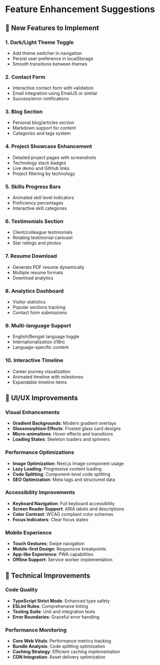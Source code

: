 # Feature Enhancement Suggestions

## 🚀 New Features to Implement

### 1. **Dark/Light Theme Toggle**
- Add theme switcher in navigation
- Persist user preference in localStorage
- Smooth transitions between themes

### 2. **Contact Form**
- Interactive contact form with validation
- Email integration using EmailJS or similar
- Success/error notifications

### 3. **Blog Section**
- Personal blog/articles section
- Markdown support for content
- Categories and tags system

### 4. **Project Showcase Enhancement**
- Detailed project pages with screenshots
- Technology stack badges
- Live demo and GitHub links
- Project filtering by technology

### 5. **Skills Progress Bars**
- Animated skill level indicators
- Proficiency percentages
- Interactive skill categories

### 6. **Testimonials Section**
- Client/colleague testimonials
- Rotating testimonial carousel
- Star ratings and photos

### 7. **Resume Download**
- Generate PDF resume dynamically
- Multiple resume formats
- Download analytics

### 8. **Analytics Dashboard**
- Visitor statistics
- Popular sections tracking
- Contact form submissions

### 9. **Multi-language Support**
- English/Bengali language toggle
- Internationalization (i18n)
- Language-specific content

### 10. **Interactive Timeline**
- Career journey visualization
- Animated timeline with milestones
- Expandable timeline items

## 🎨 UI/UX Improvements

### Visual Enhancements
- **Gradient Backgrounds**: Modern gradient overlays
- **Glassmorphism Effects**: Frosted glass card designs
- **Micro-animations**: Hover effects and transitions
- **Loading States**: Skeleton loaders and spinners

### Performance Optimizations
- **Image Optimization**: Next.js Image component usage
- **Lazy Loading**: Progressive content loading
- **Code Splitting**: Component-level code splitting
- **SEO Optimization**: Meta tags and structured data

### Accessibility Improvements
- **Keyboard Navigation**: Full keyboard accessibility
- **Screen Reader Support**: ARIA labels and descriptions
- **Color Contrast**: WCAG compliant color schemes
- **Focus Indicators**: Clear focus states

### Mobile Experience
- **Touch Gestures**: Swipe navigation
- **Mobile-first Design**: Responsive breakpoints
- **App-like Experience**: PWA capabilities
- **Offline Support**: Service worker implementation

## 🔧 Technical Improvements

### Code Quality
- **TypeScript Strict Mode**: Enhanced type safety
- **ESLint Rules**: Comprehensive linting
- **Testing Suite**: Unit and integration tests
- **Error Boundaries**: Graceful error handling

### Performance Monitoring
- **Core Web Vitals**: Performance metrics tracking
- **Bundle Analysis**: Code splitting optimization
- **Caching Strategy**: Efficient caching implementation
- **CDN Integration**: Asset delivery optimization
